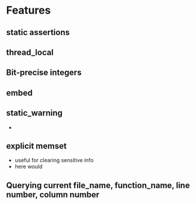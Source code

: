 # Features
## static assertions
## thread_local
## Bit-precise integers
## embed
## static_warning 
* 
## explicit memset
* useful for clearing sensitive info
* here would

## Querying current file_name, function_name, line number, column number